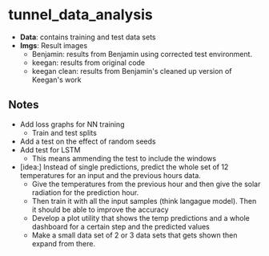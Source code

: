 # tunnel_data_analysis

- **Data**: contains training and test data sets
- **Imgs**: Result images
    - Benjamin: results from Benjamin using corrected test environment.
    - keegan: results from original code
    - keegan clean: results from Benjamin's cleaned up version of Keegan's work

## Notes
- Add loss graphs for NN training
    - Train and test splits
- Add a test on the effect of random seeds
- Add test for LSTM
    -  This means ammending the test to include the windows
- [idea:] Instead of single predictions, predict the whole set of 12 temperatures for an input and the previous hours data.
    - Give the temperatures from the previous hour and then give the solar radiation for the prediction hour.
    - Then train it with all the input samples (think langague model). Then it should be able to improve the accuracy
    - Develop a plot utility that shows the temp predictions and a whole dashboard for a certain step and the predicted values
    - Make a small data set of 2 or 3 data sets that gets shown then expand from there.


